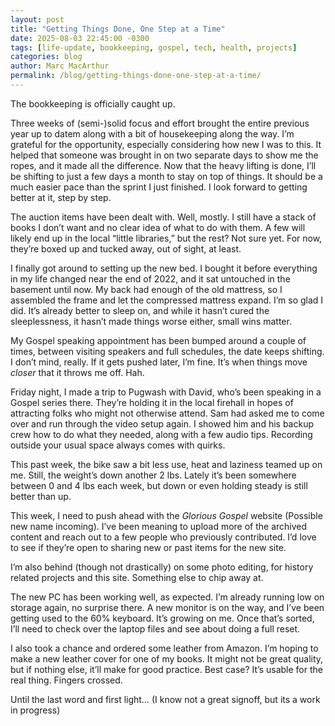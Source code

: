 ```yaml
---
layout: post
title: "Getting Things Done, One Step at a Time"
date: 2025-08-03 22:45:00 -0300
tags: [life-update, bookkeeping, gospel, tech, health, projects]
categories: blog
author: Marc MacArthur
permalink: /blog/getting-things-done-one-step-at-a-time/
---
```


The bookkeeping is officially caught up.

Three weeks of (semi-)solid focus and effort brought the entire previous year up to datem along with a bit of housekeeping along the way. I’m grateful for the opportunity, especially considering how new I was to this. It helped that someone was brought in on two separate days to show me the ropes, and it made all the difference. Now that the heavy lifting is done, I’ll be shifting to just a few days a month to stay on top of things. It should be a much easier pace than the sprint I just finished. I look forward to getting better at it, step by step.

The auction items have been dealt with. Well, mostly. I still have a stack of books I don’t want and no clear idea of what to do with them. A few will likely end up in the local “little libraries,” but the rest? Not sure yet. For now, they’re boxed up and tucked away, out of sight, at least.

I finally got around to setting up the new bed. I bought it before everything in my life changed near the end of 2022, and it sat untouched in the basement until now. My back had enough of the old mattress, so I assembled the frame and let the compressed mattress expand. I’m so glad I did. It’s already better to sleep on, and while it hasn’t cured the sleeplessness, it hasn’t made things worse either, small wins matter.

My Gospel speaking appointment has been bumped around a couple of times, between visiting speakers and full schedules, the date keeps shifting. I don’t mind, really. If it gets pushed later, I’m fine. It’s when things move *closer* that it throws me off. Hah.

Friday night, I made a trip to Pugwash with David, who’s been speaking in a Gospel series there. They’re holding it in the local firehall in hopes of attracting folks who might not otherwise attend. Sam had asked me to come over and run through the video setup again. I showed him and his backup crew how to do what they needed, along with a few audio tips. Recording outside your usual space always comes with quirks.

This past week, the bike saw a bit less use, heat and laziness teamed up on me. Still, the weight’s down another 2 lbs. Lately it’s been somewhere between 0 and 4 lbs each week, but down or even holding steady is still better than up.

This week, I need to push ahead with the *Glorious Gospel* website (Possible new name incoming). I’ve been meaning to upload more of the archived content and reach out to a few people who previously contributed. I’d love to see if they’re open to sharing new or past items for the new site.

I’m also behind (though not drastically) on some photo editing, for history related projects and this site. Something else to chip away at.

The new PC has been working well, as expected. I’m already running low on storage again, no surprise there. A new monitor is on the way, and I’ve been getting used to the 60% keyboard. It’s growing on me. Once that’s sorted, I’ll need to check over the laptop files and see about doing a full reset.

I also took a chance and ordered some leather from Amazon. I’m hoping to make a new leather cover for one of my books. It might not be great quality, but if nothing else, it’ll make for good practice. Best case? It’s usable for the real thing. Fingers crossed.

Until the last word and first light…
(I know not a great signoff, but its a work in progress)

